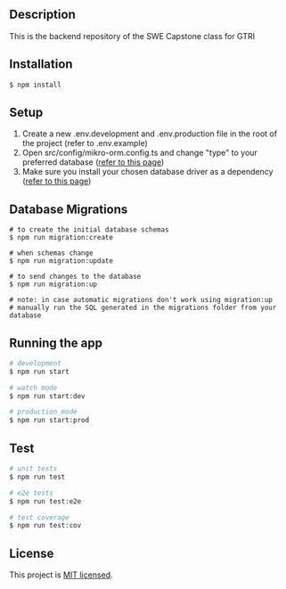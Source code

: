## Description

This is the backend repository of the SWE Capstone class for GTRI

## Installation

```bash
$ npm install
```

## Setup

1. Create a new .env.development and .env.production file in the root of the project (refer to .env.example)
2. Open src/config/mikro-orm.config.ts and change "type" to your preferred database ([refer to this page](https://mikro-orm.io/docs/configuration#driver))
3. Make sure you install your chosen database driver as a dependency ([refer to this page](https://mikro-orm.io/docs/usage-with-sql))

## Database Migrations

```
# to create the initial database schemas
$ npm run migration:create

# when schemas change
$ npm run migration:update

# to send changes to the database
$ npm run migration:up

# note: in case automatic migrations don't work using migration:up
# manually run the SQL generated in the migrations folder from your database
```

## Running the app

```bash
# development
$ npm run start

# watch mode
$ npm run start:dev

# production mode
$ npm run start:prod
```

## Test

```bash
# unit tests
$ npm run test

# e2e tests
$ npm run test:e2e

# test coverage
$ npm run test:cov
```

## License

This project is [MIT licensed](LICENSE).
